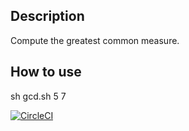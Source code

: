 ## Description
Compute the greatest common measure.

## How to use
sh gcd.sh 5 7

[![CircleCI](https://circleci.com/gh/kyouhei/system-sfw/tree/master.svg?style=svg)](https://circleci.com/gh/kyouhei/system-sfw/tree/master)
